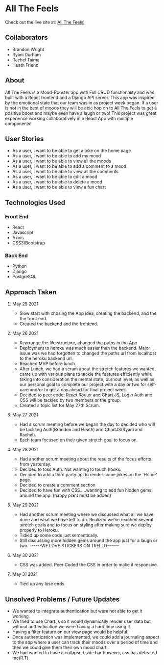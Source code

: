 # All The Feels
Check out the live site at: [All The Feels!](https://all-the-feels-app.herokuapp.com/)

## Collaborators
  - Brandon Wright
  - Ryani Durham
  - Rachel Taima
  - Heath Friend

## About
All The Feels is a Mood-Booster app with Full CRUD functionality and was built with a React frontend and a Django API server. This app was inspired by the emotional state that our team was in as project week began. If a user is not in the best of moods they will be able hop on to All The Feels to get a positive boost and maybe even have a laugh or two! This project was great experience working collaboratively in a React App with multiple components!

## User Stories
  - As a user, I want to be able to get a joke on the home page
  - As a user, I want to be able to add my mood
  - As a user, I want to be able to view all the moods
  - As a user, I want to be able to add a comment to a mood
  - As a user, I want to be able to view all the comments
  - As a user, I want to be able to edit a mood
  - As a user, I want to be able to delete a mood
  - As a user, I want to be able to view a fun chart

## Technologies Used

### Front End
  - React
  - Javascript
  - Axios
  - CSS3/Bootstrap

### Back End
  - Python
  - Django
  - PostgreSQL

## Approach Taken

1. May 25 2021
    - Slow start with chosing the App idea, creating the backend, and the the front end.
    - Created the backend and the frontend.

2. May 26 2021
    - Rearrange the file structure, changed the paths in the App
    - Deployment to heroku was much easier than the backend. Major issue was we had forgotten to changed the paths url from localhost to the heroku backend url.
    - Reached MVP before lunch.
    - After Lunch, we had a scrum about the stretch features we wanted, came up with various plans to tackle the features efficiently while taking into consideration the mental state, burnout level, as well as our personal goal to complete our project with a day or two for self-care and/or to get a day ahead for final project week.
    - Decided to peer code: React Router and Chart.JS, Login Auth and CSS will be tackled by two members or the group.
    - Created a topic list for May 27th Scrum.


3. May 27 2021
   - Had a scrum meeting before we began the day to decided who will be tackling Auth(Brandon and Heath) and ChartJS(Ryani and Rachel).
   - Each team focused on their given stretch goal to focus on.

4. May 28 2021
   - Had another scrum meeting about the results of the focus efforts from yesterday.
   - Decided to toss Auth. Not wanting to touch hooks.
   - Decided to add a third party api to render some jokes on the 'Home' page.
   - Decided to create a comment section
   - Decided to have fun with CSS.....wanting to add fun hidden gems around the app. (happy plant must be added)

5. May 29 2021
    - Had another scrum meeting where we discussed what all we have done and what we have left to do. Realized we've reached several stretch goals and to focus on styling after making sure we deploy properly to Heroku.
    - Tidied up some code just semantically.
    - Still discussing more hidden gems around the app just for a laugh or two.
    ------WE LOVE STICKERS ON TRELLO------

6. May 30 2021
    - CSS was added. Peer Coded the CSS in order to make it responsive.

7. May 31 2021
   - Tied up any lose ends.


## Unsolved Problems / Future Updates
  - We wanted to integrate authentication but were not able to get it working.
  - We tried to use Chart.js so it would dynamically render user data but without authentication we were having a hard time using it.
  - Having a filter feature on our view page would be helpful.
  - Once authentication was implemented, we could add a journaling aspect to the app where a user can track their moods over a period of time and then we could give them their own mood chart.
  - We had wanted to have a collapsed side bar however, css has defeated me(R.T)
